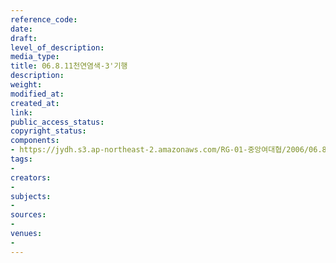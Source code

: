 ```yaml
---
reference_code: 
date: 
draft: 
level_of_description: 
media_type: 
title: 06.8.11천연염색-3'기행
description: 
weight: 
modified_at: 
created_at: 
link: 
public_access_status: 
copyright_status: 
components:
- https://jydh.s3.ap-northeast-2.amazonaws.com/RG-01-중앙여대협/2006/06.8.11천연염색-3'기행.jpg
tags:
- 
creators:
- 
subjects:
- 
sources:
- 
venues:
- 
---
```

